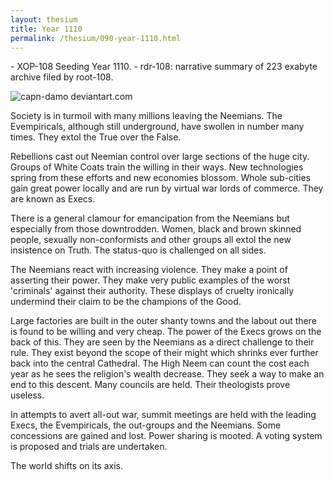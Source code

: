 ```yaml
---
layout: thesium
title: Year 1110
permalink: /thesium/090-year-1110.html
---
```


<div class="quote-heading">
- XOP-108 Seeding Year 1110.
- rdr-108: narrative summary of 223 exabyte archive filed by root-108.  
</div>

![capn-damo deviantart.com](https://images-wixmp-ed30a86b8c4ca887773594c2.wixmp.com/f/87157177-c2fc-4877-91ea-2841f6f9bd16/dctj7u6-edf53265-ef8b-4ca0-9a51-ddc8090568de.jpg?token=eyJ0eXAiOiJKV1QiLCJhbGciOiJIUzI1NiJ9.eyJzdWIiOiJ1cm46YXBwOjdlMGQxODg5ODIyNjQzNzNhNWYwZDQxNWVhMGQyNmUwIiwiaXNzIjoidXJuOmFwcDo3ZTBkMTg4OTgyMjY0MzczYTVmMGQ0MTVlYTBkMjZlMCIsIm9iaiI6W1t7InBhdGgiOiJcL2ZcLzg3MTU3MTc3LWMyZmMtNDg3Ny05MWVhLTI4NDFmNmY5YmQxNlwvZGN0ajd1Ni1lZGY1MzI2NS1lZjhiLTRjYTAtOWE1MS1kZGM4MDkwNTY4ZGUuanBnIn1dXSwiYXVkIjpbInVybjpzZXJ2aWNlOmZpbGUuZG93bmxvYWQiXX0.dvKabDma3Wix1DpWEnhTZIvDWZss8aDWun1llkQF4fU)

Society is in turmoil with many millions leaving the Neemians. The Evempiricals, although still underground, have swollen in number many times. They extol the True over the False.

Rebellions cast out Neemian control over large sections of the huge city.
Groups of White Coats train the willing in their ways. New technologies
spring from these efforts and new economies blossom. Whole sub-cities gain
great power locally and are run by virtual war lords of commerce. They are
known as Execs.

There is a general clamour for emancipation from the Neemians but especially from those downtrodden. Women, black and brown skinned people, sexually non-conformists and other groups all extol the new insistence on Truth. The status-quo is challenged on all sides.

The Neemians react with increasing violence. They make a point of asserting their power. They make very public examples of the worst 'criminals' against their authority. These displays of cruelty ironically undermind their claim to be the champions of the Good.

Large factories are built in the outer shanty towns and the labout out there is found to be willing and very cheap. The power of the Execs grows on the back of this. They are seen by the Neemians as a direct challenge to their rule. They exist beyond the scope of their might which shrinks ever further back into the central Cathedral. The High Neem can count the cost each year as he sees the religion's wealth decrease. They seek a way to make an end to this descent. Many councils are held. Their theologists prove useless.

In attempts to avert all-out war, summit meetings are held with the leading Execs, the Evempiricals, the out-groups and the Neemians. Some concessions are gained and lost. Power sharing is mooted. A voting system is proposed and trials are undertaken.

The world shifts on its axis.
